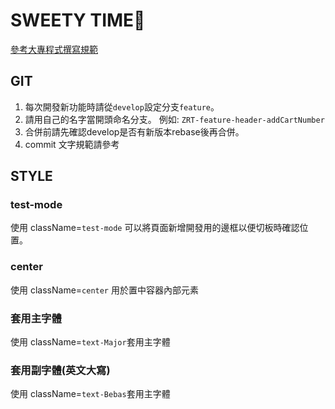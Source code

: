 # SWEETY TIME🍰

[參考大專程式撰寫規範](https://www.notion.so/1184b10c925180e3962fe374f8a6c7c5)

## GIT
1. 每次開發新功能時請從`develop`設定分支`feature`。
2. 請用自己的名字當開頭命名分支。
例如: `ZRT-feature-header-addCartNumber`
3. 合併前請先確認develop是否有新版本rebase後再合併。
4. commit 文字規範請參考

## STYLE
### test-mode
使用 className=`test-mode` 可以將頁面新增開發用的邊框以便切板時確認位置。
### center
使用 className=`center` 用於置中容器內部元素
### 套用主字體
使用 className=`text-Major`套用主字體
### 套用副字體(英文大寫)
使用 className=`text-Bebas`套用主字體